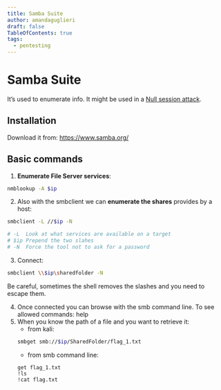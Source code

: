 ```yaml
---
title: Samba Suite
author: amandaguglieri
draft: false
TableOfContents: true
tags:
  - pentesting
---
```


# Samba Suite

It’s used to enumerate info. It might be used in a [Null session attack](windows-null-session-attack.md).


## Installation

Download it from: https://www.samba.org/

## Basic commands

1.  **Enumerate File Server services**: 

```bash
nmblookup -A $ip
```

2.  Also with the smbclient we can **enumerate the shares** provides by a host:  

```bash
smbclient -L //$ip -N

# -L  Look at what services are available on a target
# $ip Prepend the two slahes
# -N  Force the tool not to ask for a password
```

3.  Connect:

```bash
smbclient \\$ip\sharedfolder -N
```

Be careful, sometimes the shell removes the slashes and you need to escape them.

4.  Once connected you can browse with the smb command line. To see allowed commands: help 
5.  When you know the path of a file and you want to retrieve it:
	- from kali: 
	```bash
	smbget smb://$ip/SharedFolder/flag_1.txt
	```
	- from  smb command line: 
	```smb
	get flag_1.txt
	!ls
	!cat flag.txt
	```
